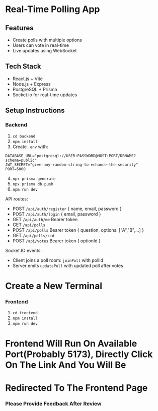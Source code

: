 # Real-Time Polling App

## Features
- Create polls with multiple options
- Users can vote in real-time
- Live updates using WebSocket

## Tech Stack
- React.js + Vite
- Node.js + Express
- PostgreSQL + Prisma
- Socket.io for real-time updates

## Setup Instructions

### Backend
1. `cd backend`
2. `npm install`
3. Create `.env` with:
```
DATABASE_URL="postgresql://USER:PASSWORD@HOST:PORT/DBNAME?schema=public"
JWT_SECRET="give-any-random-string-to-enhance-the-security"
PORT=5000
```
4. `npx prisma generate`
5. `npx prisma db push`
6. `npm run dev`

API routes:
- POST `/api/auth/register` { name, email, password }
- POST `/api/auth/login` { email, password }
- GET `/api/auth/me` Bearer token
- GET `/api/polls`
- POST `/api/polls` Bearer token { question, options: ["A","B",...] }
- GET `/api/polls/:id`
- POST `/api/votes` Bearer token { optionId }

Socket.IO events:
- Client joins a poll room: `joinPoll` with pollId
- Server emits `updatePoll` with updated poll after votes

# Create a New Terminal
### Frontend
1. `cd frontend`
2. `npm install`
3. `npm run dev`
  
# Frontend Will Run On Available Port(Probably 5173), Directly Click On The Link And You Will Be
# Redirected To The Frontend Page

### Please Provide Feedback After Review